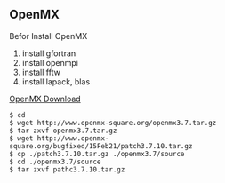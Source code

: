 ## OpenMX

Befor Install OpenMX

1. install gfortran
2. install openmpi
3. install fftw
4. install lapack, blas

[OpenMX Download](http://www.openmx-square.org/download.html)
```
$ cd
$ wget http://www.openmx-square.org/openmx3.7.tar.gz
$ tar zxvf openmx3.7.tar.gz
$ wget http://www.openmx-square.org/bugfixed/15Feb21/patch3.7.10.tar.gz
$ cp ./patch3.7.10.tar.gz ./openmx3.7/source
$ cd ./openmx3.7/source
$ tar zxvf pathc3.7.10.tar.gz
```
